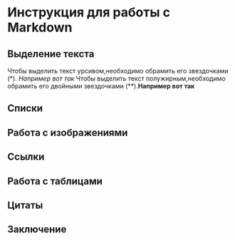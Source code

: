 # Инструкция для работы с Markdown

## Выделение текста
Чтобы выделить текст урсивом,необходимо обрамить его звездочками (*). *Например вот так*
Чтобы выделить текст полужирным,необходимо обрамить его двойными звездочками (**).**Например вот так**
## Списки

## Работа с изображениями

## Ссылки

## Работа с таблицами

## Цитаты

## Заключение   